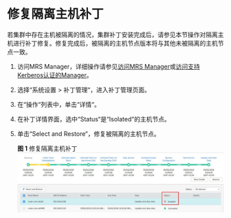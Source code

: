 # 修复隔离主机补丁<a name="ZH-CN_TOPIC_0174499518"></a>

若集群中存在主机被隔离的情况，集群补丁安装完成后，请参见本节操作对隔离主机进行补丁修复。修复完成后，被隔离的主机节点版本将与其他未被隔离的主机节点一致。

1.  访问MRS Manager，详细操作请参见[访问MRS Manager](访问MRS-Manager.md#ZH-CN_TOPIC_0174499303)或[访问支持Kerberos认证的Manager](访问支持Kerberos认证的Manager.md)。
2.  选择“系统设置 \> 补丁管理“，进入补丁管理页面。
3.  在“操作“列表中，单击“详情“。
4.  在补丁详情界面，选中“Status“是“Isolated“的主机节点。
5.  单击“Select and Restore“，修复被隔离的主机节点。

    **图 1**  修复隔离主机补丁<a name="zh-cn_topic_0109318029_fig1195784917913"></a>  
    ![](figures/修复隔离主机补丁-42.jpg "修复隔离主机补丁-42")


